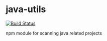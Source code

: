 # java-utils
[![Build Status](https://travis-ci.org/singletoncoding/java-utils.svg?branch=master)](https://travis-ci.org/singletoncoding/java-utils)

npm module for scanning java related projects
